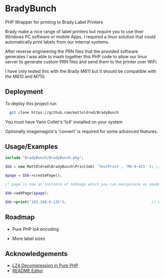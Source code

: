 
# BradyBunch

PHP Wrapper for printing to Brady Label Printers

Brady make a nice range of label printers but require you to use their Windows PC software or mobile Apps. I required a linux solution that could automatically print labels from our internal systems.  

After reverse engineering the PRN files that the provided software generates I was able to mash together this PHP code to allow our linux server to generate custom PRN files and send them to the printer over WiFi.

I have only tested this with the Brady M611 but it should be compatible with the M610 and M710.
## Deployment

To deploy this project run

```bash
  git clone https://github.com/mattoldred/BradyBunch
```

You must have Yann Collet's 'lz4' installed on your system

Optionally imagemagick's 'convert' is required for some advanced features.
## Usage/Examples

```php
include "BradyBunch/BradyBunch.php";

$bb = new MattOldred\BradyBunch\PrintJob( 'TestPrint', 'M6-9-423' ); // Change this to your size of label

$page = $bb->createPage();

/* page is now an instance of GdImage which you can manipulate as needed */

$bb->addPage($page);

$bb->print("192.168.0.135");                                       // Change to ip of your printer
```


## Roadmap

- Pure PHP lz4 encoding

- More label sizes


## Acknowledgements

 - [LZ4 Decompression in Pure PHP](http://heap.ch/blog/2019/05/18/lz4-decompression/)
 - [README Editor](https://readme.so/editor)

